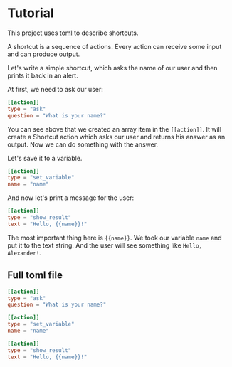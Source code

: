 # Tutorial

This project uses [toml](https://github.com/toml-lang/toml) to describe shortcuts.

A shortcut is a sequence of actions. Every action can receive some input and can produce output.

Let's write a simple shortcut, which asks the name of our user and then prints it back in an alert.

At first, we need to ask our user:

```toml
[[action]]
type = "ask"
question = "What is your name?"
```

You can see above that we created an array item in the `[[action]]`. It will create a Shortcut action which asks our user and returns his answer as an output. Now we can do something with the answer.

Let's save it to a variable.

```toml
[[action]]
type = "set_variable"
name = "name"
```

And now let's print a message for the user:

```toml
[[action]]
type = "show_result"
text = "Hello, {{name}}!"
```

The most important thing here is `{{name}}`. We took our variable `name` and put it to the text string.
And the user will see something like `Hello, Alexander!`.

## Full toml file

```toml
[[action]]
type = "ask"
question = "What is your name?"

[[action]]
type = "set_variable"
name = "name"

[[action]]
type = "show_result"
text = "Hello, {{name}}!"
```

